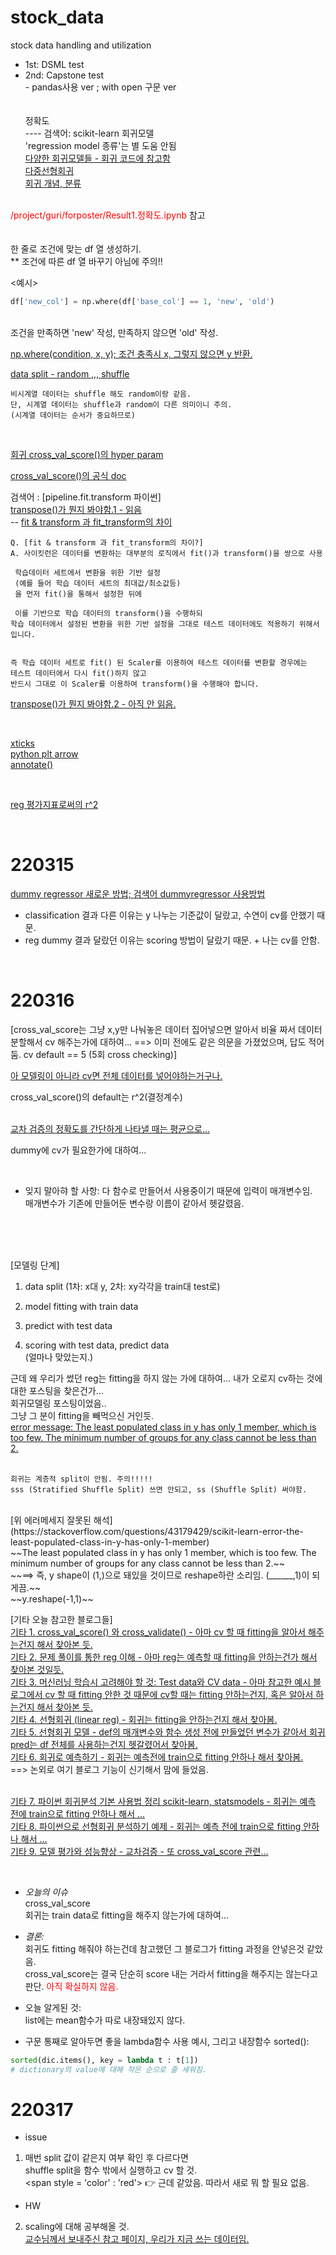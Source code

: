 # stock_data
stock data handling and utilization <br>
- 1st: DSML test <br>
- 2nd: Capstone test <br> - pandas사용 ver ; with open 구문 ver <br>
<br><br>
정확도<br>
---- 검색어: scikit-learn 회귀모델 <br>
            'regression model 종류'는 별 도움 안됨 <br>
[다양한 회귀모델들 - 회귀 코드에 참고함](https://cleancode-ws.tistory.com/109) <br>
[다중선형회귀](https://hleecaster.com/ml-multiple-linear-regression-example/) <br>
[회귀 개념, 분류](https://bangu4.tistory.com/100) <br>
<br>
<span style = 'color: red'>/project/guri/forposter/Result1.정확도.ipynb</span> 참고 <br>
<br>
<br>
한 줄로 조건에 맞는 df 열 생성하기. <br>
** 조건에 따른 df 열 바꾸기 아님에 주의!! <br>

<예시>
``` python
df['new_col'] = np.where(df['base_col'] == 1, 'new', 'old')
```
<br>
조건을 만족하면 'new' 작성, 만족하지 않으면 'old' 작성. <br>

[np.where(condition, x, y); 조건 충족시 x, 그렇지 않으면 y 반환.](https://www.delftstack.com/ko/howto/python-pandas/how-to-create-dataframe-column-based-on-given-condition-in-pandas/) <br>

[data split - random ,,, shuffle](https://rfriend.tistory.com/519) <br>

```
비시계열 데이터는 shuffle 해도 random이랑 같음.
단, 시계열 데이터는 shuffle과 random이 다른 의미이니 주의.
(시계열 데이터는 순서가 중요하므로)
```
<br>

[회귀 cross_val_score()의 hyper param](https://nicola-ml.tistory.com/26) <br>

[cross_val_score()의 공식 doc](https://scikit-learn.org/stable/modules/model_evaluation.html#scoring-parameter) <br>

검색어 : [pipeline.fit.transform 파이썬] <br>
[transpose()가 뭔지 봐야함.1 - 읽음](https://dsbook.tistory.com/107) <br>
-- [fit & transform 과 fit_transform의 차이](https://www.inflearn.com/questions/19038) <br>
```
Q. [fit & transform 과 fit_transform의 차이?]
A. 사이킷런은 데이터를 변환하는 대부분의 로직에서 fit()과 transform()을 쌍으로 사용

 학습데이터 세트에서 변환을 위한 기반 설정
 (예를 들어 학습 데이터 세트의 최대값/최소값등)
 을 먼저 fit()을 통해서 설정한 뒤에

 이를 기반으로 학습 데이터의 transform()을 수행하되
학습 데이터에서 설정된 변환을 위한 기반 설정을 그대로 테스트 데이터에도 적용하기 위해서입니다.


즉 학습 데이터 세트로 fit() 된 Scaler를 이용하여 테스트 데이터를 변환할 경우에는
테스트 데이터에서 다시 fit()하지 않고
반드시 그대로 이 Scaler를 이용하여 transform()을 수행해야 합니다.
```
[transpose()가 뭔지 봐야함.2 - 아직 안 읽음.](https://mindsee-ai.tistory.com/61) <br>

<br>

[xticks]() <br>
[python plt arrow](https://codetorial.net/matplotlib/module_patches.html) <br>
[annotate()](https://runebook.dev/ko/docs/matplotlib/_as_gen/matplotlib.pyplot.arrow) <br>

<br>

[reg 평가지표로써의 r^2](https://velog.io/@dlskawns/Linear-Regression-%EC%84%A0%ED%98%95%ED%9A%8C%EA%B7%80%EC%9D%98-%ED%8F%89%EA%B0%80-%EC%A7%80%ED%91%9C-MAE-MSE-RMSE-R-Squared-%EC%A0%95%EB%A6%AC) <br>

<br>

# 220315
[dummy regressor 새로운 방법; 검색어 dummyregressor 사용방법](https://dlsdn73.tistory.com/820) <br>

- classification 결과 다른 이유는 y 나누는 기준값이 달랐고, 수연이 cv를 안했기 때문.
- reg dummy 결과 달랐던 이유는 scoring 방법이 달랐기 때문. + 나는 cv를 안함.

<br>

# 220316
[cross_val_score는 그냥 x,y만 나눠놓은 데이터 집어넣으면 알아서 비율 짜서 데이터 분할해서 cv 해주는가에 대하여... ==> 이미 전에도 같은 의문을 가졌었으며, 답도 적어둠. cv default == 5 (5회 cross checking)] <br>

[아 모델링이 아니라 cv면 전체 데이터를 넣어야하는거구나.](https://post.naver.com/viewer/postView.nhn?volumeNo=28007428&memberNo=18071586) <br>

cross_val_score()의 default는 r^2(결정계수) <br>
<br>

[교차 검증의 정확도를 간단하게 나타낼 때는 평균으로...](https://jhryu1208.github.io/data/2021/01/24/ML_cross_validation/) <br>

dummy에 cv가 필요한가에 대하여... <br>

<br>

* 잊지 말아햐 할 사항: 다 함수로 만들어서 사용중이기 때문에 입력이 매개변수임. <br>
매개변수가 기존에 만들어둔 변수랑 이름이 같아서 헷갈렸음.
<br>
<br>
<br>


[모델링 단계] <br>
1. data split (1차: x대 y, 2차: xy각각을 train대 test로)

2. model fitting with train data

3. predict with test data

4. scoring with test data, predict data <br>
(얼마나 맞았는지.) <br>

근데 왜 우리가 썼던 reg는 fitting을 하지 않는 가에 대하여... 내가 오로지 cv하는 것에 대한 포스팅을 찾은건가... <br>
회귀모델링 포스팅이었음.. <br>
그냥 그 분이 fitting을 빼먹으신 거인듯. <br>
[error message: The least populated class in y has only 1 member, which is too few. The minimum number of groups for any class cannot be less than 2.](https://velog.io/@xdfc1745/The-least-populated-class-in-y-has-only-1-member-which-is-too-few.-The-minimum-number-of-groups-for-any-class-cannot-be-less-than-2) <br>
<br>
```
회귀는 계층적 split이 안됨. 주의!!!!!
sss (Stratified Shuffle Split) 쓰면 안되고, ss (Shuffle Split) 써야함.
```
<br>
[위 에러메세지 잘못된 해석](https://stackoverflow.com/questions/43179429/scikit-learn-error-the-least-populated-class-in-y-has-only-1-member) <br>
~~The least populated class in y has only 1 member, which is too few. The minimum number of groups for any class cannot be less than 2.~~<br>
~~==> 즉, y shape이 (1,)으로 돼있을 것이므로 reshape하란 소리임. (______,1)이 되게끔.~~ <br>
~~y.reshape(-1,1)~~
<br>

[기타 오늘 참고한 블로그들] <br>
[기타 1. cross_val_score() 와 cross_validate() - 아마 cv 할 때 fitting을 알아서 해주는건지 해서 찾아본 듯.](https://tensorflow.blog/tag/cross_val_score/) <br>
[기타 2. 문제 풀이를 통한 reg 이해 - 아마 reg는 예측할 때 fitting을 안하는건가 해서 찾아본 것일듯.](https://post.naver.com/viewer/postView.nhn?volumeNo=28007428&memberNo=18071586) <br>
[기타 3. 머신러닝 학습시 고려해야 할 것: Test data와 CV data - 아마 참고한 예시 블로그에서 cv 할 때 fitting 안한 것 때문에 cv할 때는 fitting 안하는건지, 혹은 알아서 하는건지 해서 찾아본 듯.](https://box-world.tistory.com/23) <br>
[기타 4. 선형회귀 (linear reg) - 회귀는 fitting을 안하는건지 해서 찾아봄.](https://hleecaster.com/ml-linear-regression-example/) <br>
[기타 5. 선형회귀 모델 - def의 매개변수와 함수 생성 전에 만들었던 변수가 같아서 회귀 pred는 df 전체를 사용하는건지 헷갈렸어서 찾아봄.](https://kimdingko-world.tistory.com/101) <br>
[기타 6. 회귀로 예측하기 - 회귀는 예측전에 train으로 fitting 안하나 해서 찾아봄.](https://otexts.com/fppkr/forecasting-regression.html) <br>
==> 논외로 여기 블로그 기능이 신기해서 맘에 들었음. <br>
<br>

[기타 7. 파이썬 회귀분석 기본 사용법 정리 scikit-learn, statsmodels - 회귀는 예측 전에 train으로 fitting 안하나 해서 ...](https://data-newbie.tistory.com/777) <br>
[기타 8. 파이썬으로 선형회귀 분석하기 예제 - 회귀는 예측 전에 train으로 fitting 안하나 해서 ...](https://jimmy-ai.tistory.com/33) <br>
[기타 9. 모델 평가와 성능향상 - 교차검증 - 또 cross_val_score 관련...](https://jhryu1208.github.io/data/2021/01/24/ML_cross_validation/) <br>


<br>


* *오늘의 이슈* <br>
cross_val_score <br>
회귀는 train data로 fitting을 해주지 않는가에 대하여... <br>

* *결론:* <br>
회귀도 fitting 해줘야 하는건데 참고했던 그 블로그가 fitting 과정을 안넣은것 같았음. <br>
cross_val_score는 결국 단순히 score 내는 거라서 fitting을 해주지는 않는다고 판단. <span style = 'color : red'> 아직 확실하지 않음.</span><br>


* 오늘 알게된 것: <br>
list에는 mean함수가 따로 내장돼있지 않다.<br>

* 구문 통째로 알아두면 좋을 lambda함수 사용 예시, 그리고 내장함수 sorted(): <br>
``` python
sorted(dic.items(), key = lambda t : t[1])
# dictionary의 value에 대해 작은 순으로 줄 세워짐.
```

# 220317
* issue
1. 매번 split 값이 같은지 여부 확인 후 다르다면 <br>
shuffle split을 함수 밖에서 실행하고 cv 할 것. <br>
<span style = 'color' : 'red'> 👉 근데 같았음. 따라서 새로 뭐 할 필요 없음. </span> <br>

* HW
2. scaling에 대해 공부해올 것. <br>
[교수님께서 보내주신 참고 페이지, 우리가 지금 쓰는 데이터임.](https://inhovation97.tistory.com/m/60)

